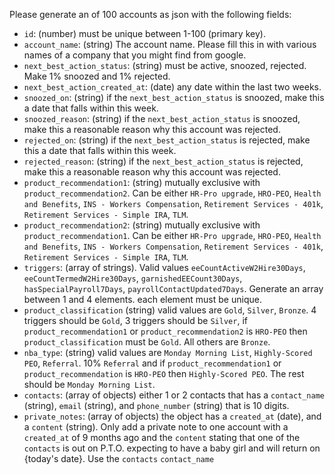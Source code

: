 Please generate an of 100 accounts as json with the following fields:

- `id`: (number) must be unique between 1-100 (primary key).
- `account_name`: (string) The account name. Please fill this in with various names of a company that you might find from google.
- `next_best_action_status`: (string) must be active, snoozed, rejected. Make 1% snoozed and 1% rejected.
- `next_best_action_created_at`: (date) any date within the last two weeks.
- `snoozed_on`: (string) if the `next_best_action_status` is snoozed, make this a date that falls within this week.
- `snoozed_reason`: (string) if the `next_best_action_status` is snoozed, make this a reasonable reason why this account was rejected.
- `rejected_on`: (string) if the `next_best_action_status` is rejected, make this a date that falls within this week.
- `rejected_reason`: (string) if the `next_best_action_status` is rejected, make this a reasonable reason why this account was rejected.
- `product_recommendation1`: (string) mutually exclusive with `product_recommendation2`. Can be either `HR-Pro upgrade`, `HRO-PEO`, `Health and Benefits`, `INS - Workers Compensation`, `Retirement Services - 401k`, `Retirement Services - Simple IRA`, `TLM`.
- `product_recommendation2`: (string) mutually exclusive with `product_recommendation1`. Can be either `HR-Pro upgrade`, `HRO-PEO`, `Health and Benefits`, `INS - Workers Compensation`, `Retirement Services - 401k`, `Retirement Services - Simple IRA`, `TLM`.
- `triggers`: (array of strings). Valid values `eeCountActiveW2Hire30Days`, `eeCountTermedW2Hire30Days`, `garnishedEECount30Days`, `hasSpecialPayroll7Days`, `payrollContactUpdated7Days`. Generate an array between 1 and 4 elements. each element must be unique.
- `product_classification` (string) valid values are `Gold`, `Silver`, `Bronze`. 4 triggers should be `Gold`, 3 triggers should be `Silver`, if `product_recommendation1` or `product_recommendation2` is `HRO-PEO` then `product_classification` must be `Gold`. All others are `Bronze`.
- `nba_type`: (string) valid values are `Monday Morning List`, `Highly-Scored PEO`, `Referral`. 10% `Referral` and if `product_recommendation1` or `product_recommendation` is `HRO-PEO` then `Highly-Scored PEO`. The rest should be `Monday Morning List`.
- `contacts`: (array of objects) either 1 or 2 contacts that has a `contact_name` (string), `email` (string), and `phone_number` (string) that is 10 digits.
- `private_notes`: (array of objects) the object has a `created_at` (date), and a `content` (string). Only add a private note to one account with a `created_at` of 9 months ago and the `content` stating that one of the `contacts` is out on P.T.O. expecting to have a baby girl and will return on {today's date}. Use the `contacts` `contact_name`
